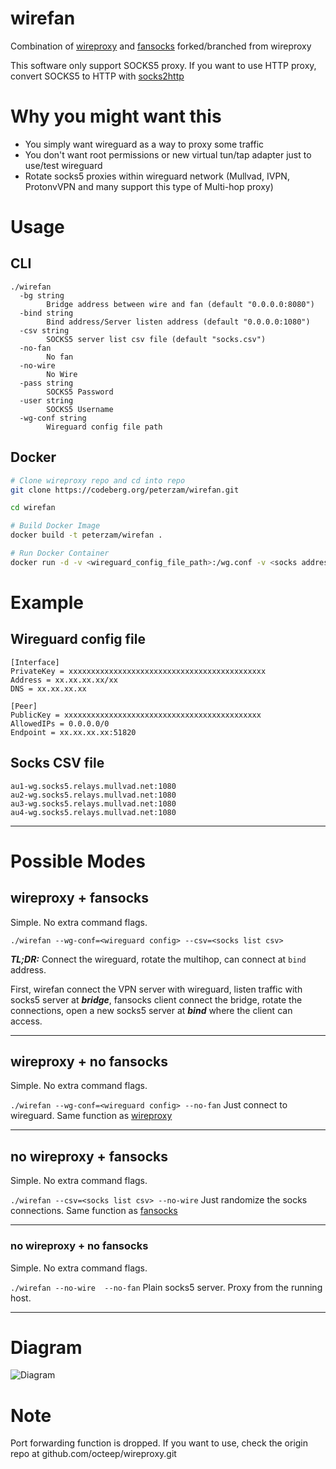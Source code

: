 # wirefan
Combination of [wireproxy](https://github.com/octeep/wireproxy) and [fansocks](https://codeberg.org/peterzam/fansocks) forked/branched from wireproxy

This software only support SOCKS5 proxy. If you want to use HTTP proxy, convert SOCKS5 to HTTP with [socks2http](https://codeberg.org/peterzam/socks2http) 



# Why you might want this
- You simply want wireguard as a way to proxy some traffic
- You don't want root permissions or new virtual tun/tap adapter just to use/test wireguard
- Rotate socks5 proxies within wireguard network (Mullvad, IVPN, ProtonvVPN and many support this type of Multi-hop proxy)

# Usage

## CLI
```
./wirefan 
  -bg string
        Bridge address between wire and fan (default "0.0.0.0:8080")
  -bind string
        Bind address/Server listen address (default "0.0.0.0:1080")
  -csv string
        SOCKS5 server list csv file (default "socks.csv")
  -no-fan
        No fan
  -no-wire
        No Wire
  -pass string
        SOCKS5 Password
  -user string
        SOCKS5 Username
  -wg-conf string
        Wireguard config file path
```

## Docker 
```bash
# Clone wireproxy repo and cd into repo
git clone https://codeberg.org/peterzam/wirefan.git

cd wirefan

# Build Docker Image
docker build -t peterzam/wirefan .

# Run Docker Container
docker run -d -v <wireguard_config_file_path>:/wg.conf -v <socks address list>:/socks.csv -p 1080:1080 peterzam/wirefan --user=<username> --pass=<password> --wg-conf=/wg.conf --csv=/socks.csv
```
# Example

## Wireguard config file
```
[Interface]
PrivateKey = xxxxxxxxxxxxxxxxxxxxxxxxxxxxxxxxxxxxxxxxxxxx
Address = xx.xx.xx.xx/xx
DNS = xx.xx.xx.xx

[Peer]
PublicKey = xxxxxxxxxxxxxxxxxxxxxxxxxxxxxxxxxxxxxxxxxxxx
AllowedIPs = 0.0.0.0/0
Endpoint = xx.xx.xx.xx:51820
```
## Socks CSV file
```
au1-wg.socks5.relays.mullvad.net:1080
au2-wg.socks5.relays.mullvad.net:1080
au3-wg.socks5.relays.mullvad.net:1080
au4-wg.socks5.relays.mullvad.net:1080
```
---
# Possible Modes

## wireproxy + fansocks
Simple. No extra command flags.  

```./wirefan --wg-conf=<wireguard config> --csv=<socks list csv>```  

***TL;DR:*** Connect the wireguard, rotate the multihop, can connect at `bind` address.  

First, wirefan connect the VPN server with wireguard, listen traffic with socks5 server at ***bridge***, fansocks client connect the bridge, rotate the connections, open a new socks5 server at ***bind*** where the client can access.

---
## wireproxy + no fansocks
Simple. No extra command flags.  

```./wirefan --wg-conf=<wireguard config> --no-fan```
Just connect to wireguard. Same function as [wireproxy](https://github.com/octeep/wireproxy)

---
## no wireproxy + fansocks
Simple. No extra command flags.  

```./wirefan --csv=<socks list csv> --no-wire```
Just randomize the socks connections. Same function as [fansocks](https://codeberg.org/peterzam/fansocks)

---
### no wireproxy + no fansocks
Simple. No extra command flags.  

```./wirefan --no-wire  --no-fan```
Plain socks5 server. Proxy from the running host.

---
# Diagram

![Diagram](./diagram.png)

# Note
Port forwarding function is dropped. If you want to use, check the origin repo at github.com/octeep/wireproxy.git

